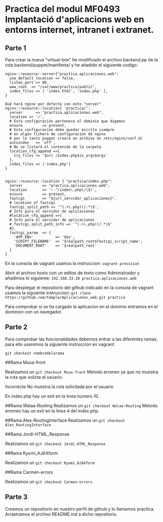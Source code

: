 # Practica del modul MF0493 Implantació d'aplicacions web en entorns internet, intranet i extranet.
##  Parte 1
Para crear la nueva "virtual-box" he modificado el archivo backend.pp de la ruta backend/puppet/manifests/ y he añadido el siguiente codigo:

```
nginx::resource::server{"practica.aplicaciones.web":
  use_default_location => false,
  listen_port => 80,
  www_root  => "/var/www/practica/public",
  index_files => [ 'index.html', 'index.php' ],
}

Qué hará nginx por defecto con este "server"
nginx::resource::location{ 'practica/':
  server      => "practica.aplicaciones.web",
  location => '/',
  # Esta configuración pertenece al dominio que digamos
  ensure         => present,
  # Esta configuración debe quedar escrita siempre
  # en algún fichero de configuración de nginx 
  # por lo tanto puppet creará un archivo en /etc/nginx/conf.d/
  autoindex   => 'off',
  # No se listará el contenido de la carpeta
  location_cfg_append =>{
    try_files => '$uri /index.php$is_args$args' 
  },
  index_files => ['index.php']
}


nginx::resource::location { "practica/index.php":
  server         => "practica.aplicaciones.web",
  location       => '~ ^/index\.php(/|$)',
  ensure         => present,
  fastcgi        => "${url_servidor_aplicaciones}",
  # location of fastcgi 
  fastcgi_split_path => '^(.+\.php)(/.*)$',
  # Info para el servidor de aplicaciones
  #location_cfg_append =>{
  # Info para el servidor de aplicaciones
  # fastcgi_split_path_info => '^(.+\.php)(/.*)$'
  #},
  fastcgi_param  => {
    'APP_ENV'          => 'dev',
    'SCRIPT_FILENAME'  => '$realpath_root$fastcgi_script_name',
    'DOCUMENT_ROOT'    => '$realpath_root'
  }
}
```

En la consola de vagrant usamos la instruccion: `vagrant provision`

Abrir el archivo hosts con un editos de texto como Administrador y añadimos lo siguiente:
`192.168.33.10 practica.aplicaciones.web`

Para desplegar el repositorio del github indicado en la consola de vagrant usamos la siguiente instruccion:
`git clone https://github.com/temple/Aplicaciones_web.git practica`

Para comprobar si se ha cargado la aplicacion en el dominio entramos en el dominion con un navegador.


## Parte 2

Para comprobar las funcionalidades debemos entrar a las diferentes ramas, para ello usaremos la siguiente instruccion en vagrant:

`git checkout nombredelarama`

##Rama Musa-front

Realizamos un `git checkout Musa-front`
Metodo erroneo ya que no muestra la ruta que solicta el usuario.

Incorrecte No muestra la ruta solicitada por el usuario

En index.php hay un exit en la linea numero 10.

##Rama Walaa-Routing
Realizamos un `git checkout Walaa-Routing`
Metodo erroneo hay un exit en la linea 4 del index.php.

##Rama Alex-RoutingInterface
Realizamos un `git checkout Alex_RoutingInterface`


##Rama Jordi-HTML_Response

Realizamos un `git checkout Jordi-HTML_Response`

##Rama Kyomi_AJAXform

Realizamos un `git checkout Kyomi_AJAXform`

##Rama Carmen-errors

Realizamos un `git checkout Carmen-errors`








## Parte 3

Creamos un repositorio en nuestro perfil de github y lo llamamos practica.
Arrastramos el archivo README.md a dicho repositorio.

